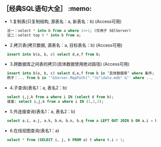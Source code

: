 <h2>［经典SQL语句大全］ :memo: </h2> 

* 1.复制表(只复制结构, 源表名：a, 新表名：b) (Access可用)
```sql
  法一：select * into b from a where 1<>1; (仅用于 SQlServer)
  法二：select top 0 * into b from a;
```
* 2.拷贝表(拷贝数据, 源表名：a, 目标表名：b) (Access可用)
```sql
  insert into b(a, b, c) select d,e,f from b;
```
* 3.跨数据库之间表的拷贝(具体数据使用绝对路径) (Access可用)
```sql
  insert into b(a, b, c) select d,e,f from b in ‘具体数据库’ where 条件;
  例子：... from b in '"&Server.MapPath(".")&"\data.mdb" &"' where ...
```
* 4.子查询(表名1：a, 表名2：b)
```sql
  select i,j,k from a where i IN (select d from b);
  或者: select i,j,k from a where i IN (1,2,3);
```
* 5.外连接查询(表名1：a, 表名2：b)
```sql
  select a.i, a.j, a.k, b.m, b.n, b.q from a LEFT OUT JOIN b ON a.i = b.m;
```
* 6.在线视图查询(表名1：a)
```sql
  select * from (SELECT i, j, k FROM a) t where t.i > 1;
```
